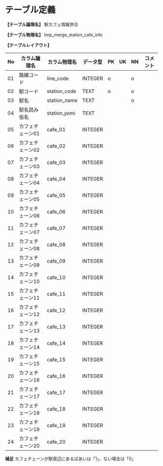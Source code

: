 # テーブル定義

**【テーブル論理名】**
駅カフェ情報併合

**【テーブル物理名】**
tmp_merge_station_cafe_info

**【テーブルレイアウト】**

| No  | カラム論理名        | カラム物理名              | データ型  | PK  | UK  | NN  | コメント                    |
| --- | ------------------- | ------------------------  | --------- | --- | --- | --- | --------------------------- |
| 01  | 路線コード          | line_code                 | INTEGER   | o   |     | o   |                             |
| 02  | 駅コード            | station_code              | TEXT      | o   |     | o   |                             |
| 03  | 駅名                | station_name              | TEXT      |     |     | o   |                             |
| 04  | 駅名読み仮名        | station_yomi              | TEXT      |     |     |     |                             |
| 05  | カフェチェーン01    | cafe_01                   | INTEGER   |     |     |     |                             |
| 06  | カフェチェーン02    | cafe_02                   | INTEGER   |     |     |     |                             |
| 07  | カフェチェーン03    | cafe_03                   | INTEGER   |     |     |     |                             |
| 08  | カフェチェーン04    | cafe_04                   | INTEGER   |     |     |     |                             |
| 09  | カフェチェーン05    | cafe_05                   | INTEGER   |     |     |     |                             |
| 10  | カフェチェーン06    | cafe_06                   | INTEGER   |     |     |     |                             |
| 11  | カフェチェーン07    | cafe_07                   | INTEGER   |     |     |     |                             |
| 12  | カフェチェーン08    | cafe_08                   | INTEGER   |     |     |     |                             |
| 13  | カフェチェーン09    | cafe_09                   | INTEGER   |     |     |     |                             |
| 14  | カフェチェーン10    | cafe_10                   | INTEGER   |     |     |     |                             |
| 15  | カフェチェーン11    | cafe_11                   | INTEGER   |     |     |     |                             |
| 16  | カフェチェーン12    | cafe_12                   | INTEGER   |     |     |     |                             |
| 17  | カフェチェーン13    | cafe_13                   | INTEGER   |     |     |     |                             |
| 18  | カフェチェーン14    | cafe_14                   | INTEGER   |     |     |     |                             |
| 19  | カフェチェーン15    | cafe_15                   | INTEGER   |     |     |     |                             |
| 20  | カフェチェーン16    | cafe_16                   | INTEGER   |     |     |     |                             |
| 21  | カフェチェーン17    | cafe_17                   | INTEGER   |     |     |     |                             |
| 22  | カフェチェーン18    | cafe_18                   | INTEGER   |     |     |     |                             |
| 23  | カフェチェーン19    | cafe_19                   | INTEGER   |     |     |     |                             |
| 24  | カフェチェーン20    | cafe_20                   | INTEGER   |     |     |     |                             |

**補足**
カフェチェーンが駅周辺にあるばあいは「1」、ない場合は「0」

